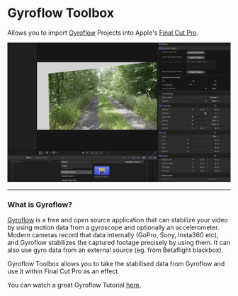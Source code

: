 # Gyroflow Toolbox

Allows you to import [Gyroflow](https://github.com/gyroflow/gyroflow) Projects into Apple's [Final Cut Pro](https://www.apple.com/final-cut-pro/).

![Screenshot](static/interface.png)

---

### What is Gyroflow?

[Gyroflow](https://github.com/gyroflow/gyroflow) is a free and open source application that can stabilize your video by using motion data from a gyroscope and optionally an accelerometer. Modern cameras record that data internally (GoPro, Sony, Insta360 etc), and Gyroflow stabilizes the captured footage precisely by using them. It can also use gyro data from an external source (eg. from Betaflight blackbox).

Gyroflow Toolbox allows you to take the stabilised data from Gyroflow and use it within Final Cut Pro as an effect.

You can watch a great Gyroflow Tutorial [here](https://www.youtube.com/watch?v=QAds3x8UU1w).